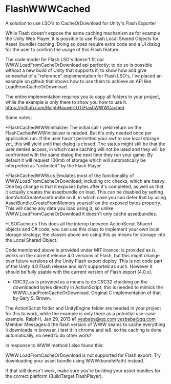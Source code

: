 FlashWWWCached
==============

A solution to use LSO's to CacheOrDownload for Unity's Flash Exporter


While Flash doesn't expose the same caching mechanism as for example the Unity Web Player, it is possible to use Flash Local Shared Objects for Asset (bundle) caching. Doing so does require extra code and a UI dialog for the user to confirm the usage of this Flash feature.

The code model for Flash LSO's doesn't fit our WWW.LoadFromCacheOrDownload api perfectly; to do so is possible without a new build of Unity that supports it; to show how and give somewhat of a "reference" implementation for Flash LSO's, I've placed an example on github that shows how to use them to achieve an API like LoadFromCacheOrDownload.

The entire implementation requires you to copy all folders in your project, while the example is only there to show you how to use it.
https://github.com/RalphHauwertUT/FlashWWWCached

Some notes; 

*FlashCachedWWWInitializer
The initial call / yield return on the FlashCachedWWWInitializer is needed. But it's only needed once per application run. If the user hasn't permitted your swf to use local storage yet, this will yield until that dialog is closed. The status might still be that the user denied access, in which case caching will not be used and they will be confronted with the same dialog the next time they run your game. By default it will request 100mb of storage which will automatically be interpreted as "unlimited" by the Flash Player.

*FlashCachedWWW.cs
Emulates most of the functionality of WWW.LoadFromCacheOrDownload; including crc checks, which are heavy. One big change is that it exposes bytes after it's completed, as well as that it actually creates the assetbundle on load. This can be disabled by setting dontAutoCreateAssetbundle on it, in which case you can defer that by using AssetBundle.CreateFromMemory yourself on the exposed bytes property. This will cache any data you load using it, so unlike WWW.LoadFromCacheOrDownload it doesn't only cache assetbundles.

*LSOCache.cs
This does all the interop between ActionScript Shared objects and C# code; you can use this class to implement your own local storage strategy; the classes above are using this as means for storage into the Local Shared Object.

Code mentioned above is provided under MIT licence; is provided as is, works on the current release 4.0 versions of Flash, but this might change over future versions of the Unity Flash export deploy. This is not code part of the Unity 4.0 Flash release and isn't supported as such. However it should be fully usable with the current version of Flash export (4.0.x).

* CRC32.as
Is provided as a means to do CRC32 checking on the downloaded bytes directly in ActionScript; this is needed to mimick the WWW.LoadFromCacheOrDownload. Original C implementation of that by Gary S. Brown.

The ActionScript folder and UnityEngine folder are needed in your project for this to work, while the example is only there as a potential use-case example.
RalphH, Jan 29, 2013 #1
 yesbaba@qq.com
yesbaba@qq.com
Member
Messages:4
the flash version of WWW seams to cache everything it downloads in browser, i test it in chrome and ie8.
so the caching is done automatically, no need to do other work?


In response to WWW method I also found this:


WWW.LoadFromCacheOrDownload is not supported for Flash export. Try downloading your asset bundle using WWW(bundlePath) instead.

If that still doesn't work, make sure you're building your asset bundles for the correct platform (BuildTarget.FlashPlayer).
